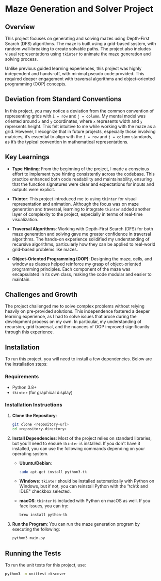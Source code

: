 # Maze Generation and Solver Project

## Overview

This project focuses on generating and solving mazes using Depth-First Search (DFS) algorithms. The maze is built using a grid-based system, with random wall-breaking to create solvable paths. The project also includes visual representations using `tkinter` to animate the maze generation and solving process. 

Unlike previous guided learning experiences, this project was highly independent and hands-off, with minimal pseudo code provided. This required deeper engagement with traversal algorithms and object-oriented programming (OOP) concepts.

## Deviation from Standard Conventions

In this project, you may notice a deviation from the common convention of representing grids with `i = row` and `j = column`. My mental model was oriented around `x` and `y` coordinates, where `x` represents width and `y` represents height. This felt intuitive to me while working with the maze as a grid. However, I recognize that in future projects, especially those involving matrices, it’s essential to align with the `i = row` and `j = column` standards, as it’s the typical convention in mathematical representations.

## Key Learnings

- **Type Hinting**: From the beginning of the project, I made a conscious effort to implement type hinting consistently across the codebase. This practice enhanced both code readability and maintainability, ensuring that the function signatures were clear and expectations for inputs and outputs were explicit.
  
- **Tkinter**: This project introduced me to using `tkinter` for visual representation and animation. Although the focus was on maze generation and traversal, learning to integrate `tkinter` added another layer of complexity to the project, especially in terms of real-time visualization.

- **Traversal Algorithms**: Working with Depth-First Search (DFS) for both maze generation and solving gave me greater confidence in traversal algorithms. The hands-on experience solidified my understanding of recursive algorithms, particularly how they can be applied to real-world grid-based problems like mazes.

- **Object-Oriented Programming (OOP)**: Designing the maze, cells, and window as classes helped reinforce my grasp of object-oriented programming principles. Each component of the maze was encapsulated in its own class, making the code modular and easier to maintain.

## Challenges and Growth

The project challenged me to solve complex problems without relying heavily on pre-provided solutions. This independence fostered a deeper learning experience, as I had to solve issues that arose during the development process on my own. In particular, my understanding of recursion, grid traversal, and the nuances of OOP improved significantly through this experience.

## Installation

To run this project, you will need to install a few dependencies. Below are the installation steps:

### Requirements
- Python 3.8+
- `tkinter` (for graphical display)
  
### Installation Instructions

1. **Clone the Repository**:
   ```bash
   git clone <repository-url>
   cd <repository-directory>
   ```

2. **Install Dependencies**:
   Most of the project relies on standard libraries, but you’ll need to ensure `tkinter` is installed. If you don't have it installed, you can use the following commands depending on your operating system.

   - **Ubuntu/Debian**:
     ```bash
     sudo apt-get install python3-tk
     ```

   - **Windows**:
     `tkinter` should be installed automatically with Python on Windows, but if not, you can reinstall Python with the "tcl/tk and IDLE" checkbox selected.

   - **macOS**:
     `tkinter` is included with Python on macOS as well. If you face issues, you can try:
     ```bash
     brew install python-tk
     ```

3. **Run the Program**:
   You can run the maze generation program by executing the following:
   ```bash
   python3 main.py
   ```

## Running the Tests

To run the unit tests for this project, use:

```bash
python3 -m unittest discover
```